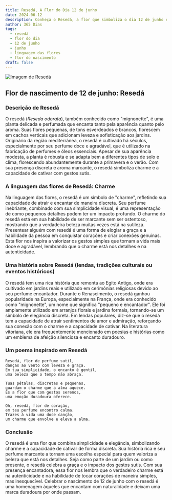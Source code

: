 ```yaml
---
title: Resedá, A Flor do Dia 12 de junho
date: 2024-06-12
description: Conheça o Resedá, a flor que simboliza o dia 12 de junho e seu significado 'Charme'. Explore a beleza e o simbolismo desta flor encantadora.
author: 365 Dias
tags:
  - resedá
  - flor do dia
  - 12 de junho
  - junho
  - linguagem das flores
  - flor do nascimento
draft: false
---
```


![Imagem de Resedá](https://cdn.pixabay.com/photo/2015/01/18/18/59/wau-603313_1280.jpg#center)


## Flor de nascimento de 12 de junho: Resedá

### Descrição de Resedá

O resedá (_Reseda odorata_), também conhecido como "mignonette", é uma planta delicada e perfumada que encanta tanto pela aparência quanto pelo aroma. Suas flores pequenas, de tons esverdeados e brancos, florescem em cachos verticais que adicionam leveza e sofisticação aos jardins. Originário da região mediterrânea, o resedá é cultivado há séculos, especialmente por seu perfume doce e agradável, que é utilizado na fabricação de perfumes e óleos essenciais. Apesar de sua aparência modesta, a planta é robusta e se adapta bem a diferentes tipos de solo e clima, florescendo abundantemente durante a primavera e o verão. Com sua presença discreta e aroma marcante, o resedá simboliza charme e a capacidade de cativar com gestos sutis.

### A linguagem das flores de Resedá: Charme

Na linguagem das flores, o resedá é um símbolo de "charme", refletindo sua capacidade de atrair e encantar de maneira discreta. Seu perfume inebriante, combinado com sua simplicidade visual, é uma representação de como pequenos detalhes podem ter um impacto profundo. O charme do resedá está em sua habilidade de ser marcante sem ser ostentoso, mostrando que a verdadeira beleza muitas vezes está na sutileza. Presentear alguém com resedá é uma forma de elogiar a graça e a habilidade da pessoa em conquistar corações e criar conexões genuínas. Esta flor nos inspira a valorizar os gestos simples que tornam a vida mais doce e agradável, lembrando que o charme está nos detalhes e na autenticidade.

### Uma história sobre Resedá (lendas, tradições culturais ou eventos históricos)

O resedá tem uma rica história que remonta ao Egito Antigo, onde era cultivado em jardins reais e utilizado em cerimônias religiosas devido ao seu perfume encantador. Durante o Renascimento, o resedá ganhou popularidade na Europa, especialmente na França, onde era conhecido como "mignonette", um nome que significa "pequeno e encantador". Ele foi amplamente utilizado em arranjos florais e jardins formais, tornando-se um símbolo de elegância discreta. Em lendas populares, diz-se que o resedá tem a capacidade de atrair sentimentos de amor e admiração, reforçando sua conexão com o charme e a capacidade de cativar. Na literatura vitoriana, ele era frequentemente mencionado em poesias e histórias como um emblema de afeição silenciosa e encanto duradouro.

### Um poema inspirado em Resedá

```
Resedá, flor de perfume sutil,  
danças ao vento com leveza e graça.  
Em tua simplicidade, o encanto é gentil,  
uma beleza que o tempo não abraça.  

Tuas pétalas, discretas e pequenas,  
guardam o charme que a alma aquece.  
És a flor que com gestos serenos,  
uma emoção duradoura oferece.  

Oh, resedá, flor de coração,  
em teu perfume encontro calma.  
Trazes à vida uma doce canção,  
um charme que envolve e eleva a alma.  
```

### Conclusão

O resedá é uma flor que combina simplicidade e elegância, simbolizando charme e a capacidade de cativar de forma discreta. Sua história rica e seu perfume marcante a tornam uma escolha especial para quem valoriza a beleza que está nos detalhes. Seja como parte de um jardim ou como presente, o resedá celebra a graça e o impacto dos gestos sutis. Com sua presença encantadora, essa flor nos lembra que o verdadeiro charme está na autenticidade e na habilidade de tocar corações de maneira simples, mas inesquecível. Celebrar o nascimento de 12 de junho com o resedá é uma homenagem àqueles que encantam com naturalidade e deixam uma marca duradoura por onde passam.